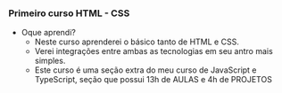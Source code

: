 ### Primeiro curso HTML - CSS 

- Oque aprendi?
  * Neste curso aprenderei o básico tanto de HTML e CSS.
  * Verei integrações entre ambas as tecnologias em seu antro mais simples.
  * Este curso é uma seção extra do meu curso de JavaScript e TypeScript, seção que possui 13h de AULAS e 4h de PROJETOS
